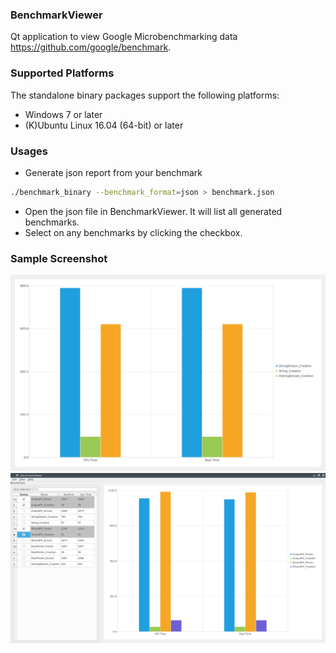 ### BenchmarkViewer

Qt application to view Google Microbenchmarking data https://github.com/google/benchmark. 

### Supported Platforms

The standalone binary packages support the following platforms:

* Windows 7 or later
* (K)Ubuntu Linux 16.04 (64-bit) or later

### Usages
* Generate json report from your benchmark
```bash
./benchmark_binary --benchmark_format=json > benchmark.json
```
* Open the json file in BenchmarkViewer. It will list all generated benchmarks.
* Select on any benchmarks by clicking the checkbox.

### Sample Screenshot 
![alt text](https://github.com/asit-dhal/BenchmarkViewer/raw/master/screenshot.png "Screenshot of chart view")
![alt text](https://github.com/asit-dhal/BenchmarkViewer/raw/master/app_screenshot.png "Screenshot of the application")